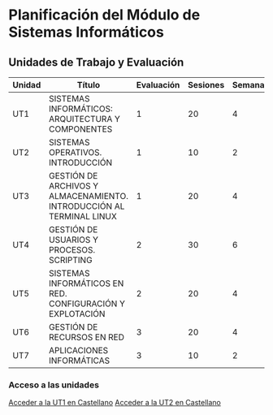 # Planificación del Módulo de Sistemas Informáticos

## Unidades de Trabajo y Evaluación

| Unidad | Título                                                                       | Evaluación | Sesiones | Semanas |
|--------|------------------------------------------------------------------------------|------------|----------|---------|
| UT1    | SISTEMAS INFORMÁTICOS: ARQUITECTURA Y COMPONENTES                             | 1          | 20       | 4       |
| UT2    | SISTEMAS OPERATIVOS. INTRODUCCIÓN                                             | 1          | 10       | 2       |
| UT3    | GESTIÓN DE ARCHIVOS Y ALMACENAMIENTO. INTRODUCCIÓN AL TERMINAL LINUX          | 1          | 20       | 4       |
| UT4    | GESTIÓN DE USUARIOS Y PROCESOS. SCRIPTING                                     | 2          | 30       | 6       |
| UT5    | SISTEMAS INFORMÁTICOS EN RED. CONFIGURACIÓN Y EXPLOTACIÓN                     | 2          | 20       | 4       |
| UT6    | GESTIÓN DE RECURSOS EN RED                                                    | 3          | 20       | 4       |
| UT7    | APLICACIONES INFORMÁTICAS                                                     | 3          | 10       | 2       |

### Acceso a las unidades

[Acceder a la UT1 en Castellano](https://docs-class.github.io/si/es/ut1/ut11/)
[Acceder a la UT2 en Castellano](https://docs-class.github.io/si/es/ut2/ut21/)